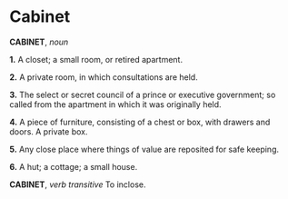 # Cabinet

**CABINET**, _noun_

**1.** A closet; a small room, or retired apartment.

**2.** A private room, in which consultations are held.

**3.** The select or secret council of a prince or executive government; so called from the apartment in which it was originally held.

**4.** A piece of furniture, consisting of a chest or box, with drawers and doors. A private box.

**5.** Any close place where things of value are reposited for safe keeping.

**6.** A hut; a cottage; a small house.

**CABINET**, _verb transitive_ To inclose.